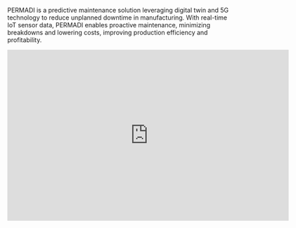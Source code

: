 PERMADI is a predictive maintenance solution leveraging digital twin and 5G technology to reduce unplanned downtime in manufacturing. With real-time IoT sensor data, PERMADI enables proactive maintenance, minimizing breakdowns and lowering costs, improving production efficiency and profitability.
<p><div class="embed-responsive embed-responsive-16by9"><iframe class="embed-responsive-item" id="youtubeplayer" type="text/html" width="640" height="390"
  src="https://drive.google.com/file/d/1zIeKU_VzCyiPE87PogoCGW10RiErHT9U/view?usp=sharing"
  frameborder="0"/></div></p>

## Quick Start

>- CPU >= 4 core
>- RAM 4 GB

Installation
```
cd FE-permadi
npm install
npm start
```

Dashboard Mockup
![dark](https://github.com/wahyurendra/permadi/blob/main/assets/permadi-dark.png)
![light](https://github.com/wahyurendra/permadi/blob/main/assets/permadi-light.png)




## Model Evaluation
![conf](https://github.com/wahyurendra/permadi/blob/main/assets/confmatrix.png)
![roc](https://github.com/wahyurendra/permadi/blob/main/assets/roc.png)
